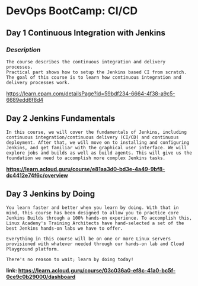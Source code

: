 #  DevOps BootCamp: CI/CD

## Day 1 Continuous Integration with Jenkins
### ***Description***

```
The course describes the continuous integration and delivery processes. 
Practical part shows how to setup the Jenkins based CI from scratch.
The goal of this course is to learn how continuous integration and delivery processes work.
```

https://learn.epam.com/detailsPage?id=59bdf234-6664-4f38-a9c5-6689edd6f8d4

## Day 2 Jenkins Fundamentals

```
In this course, we will cover the fundamentals of Jenkins, including continuous integration/continuous delivery (CI/CD) and continuous deployment. After that, we will move on to installing and configuring Jenkins, and get familiar with the graphical user interface. We will explore jobs and builds as well as build agents. This will give us the foundation we need to accomplish more complex Jenkins tasks.
```
**https://learn.acloud.guru/course/e81aa3d0-bd3e-4a49-9bf8-dc4412e74f6c/overview**

## Day 3 Jenkins by Doing

```
You learn faster and better when you learn by doing. With that in mind, this course has been designed to allow you to practice core Jenkins Builds through a 100% hands-on experience. To accomplish this, Linux Academy's Training Architects have hand-selected a set of the best Jenkins hands-on labs we have to offer.

Everything in this course will be on one or more Linux servers provisioned with whatever needed through our hands-on lab and Cloud Playground platform.

There's no reason to wait; learn by doing today!
```

**link: https://learn.acloud.guru/course/03c036a0-ef8c-41a0-bc5f-0ce9c0b29000/dashboard**



